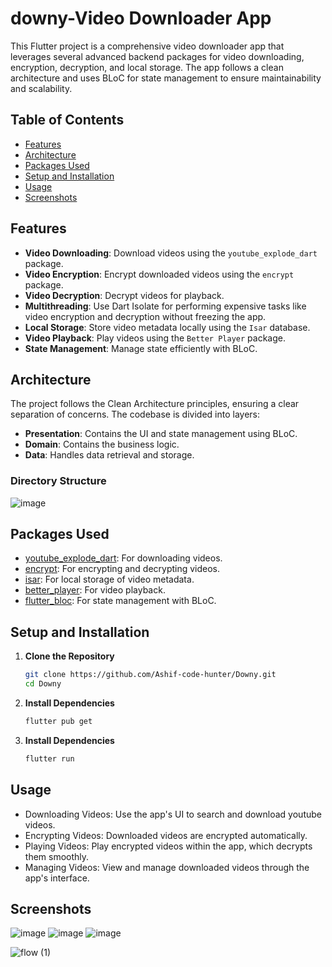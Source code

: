 # downy-Video Downloader App

This Flutter project is a comprehensive video downloader app that leverages several advanced backend packages for video downloading, encryption, decryption, and local storage. The app follows a clean architecture and uses BLoC for state management to ensure maintainability and scalability.

## Table of Contents
- [Features](#features)
- [Architecture](#architecture)
- [Packages Used](#packages-used)
- [Setup and Installation](#setup-and-installation)
- [Usage](#usage)
- [Screenshots](#screenshots)


## Features
- **Video Downloading**: Download videos using the `youtube_explode_dart` package.
- **Video Encryption**: Encrypt downloaded videos using the `encrypt` package.
- **Video Decryption**: Decrypt videos for playback.
- **Multithreading**: Use Dart Isolate for performing expensive tasks like video encryption and decryption without freezing the app.
- **Local Storage**: Store video metadata locally using the `Isar` database.
- **Video Playback**: Play videos using the `Better Player` package.
- **State Management**: Manage state efficiently with BLoC.

## Architecture
The project follows the Clean Architecture principles, ensuring a clear separation of concerns. The codebase is divided into layers:
- **Presentation**: Contains the UI and state management using BLoC.
- **Domain**: Contains the business logic.
- **Data**: Handles data retrieval and storage.

### Directory Structure


![image](https://github.com/Ashif-code-hunter/Downy/assets/71429125/ed1a5b63-1ed6-41a1-a6eb-5c0fb2c0fb88)


## Packages Used
- [youtube_explode_dart](https://pub.dev/packages/youtube_explode_dart): For downloading videos.
- [encrypt](https://pub.dev/packages/encrypt): For encrypting and decrypting videos.
- [isar](https://pub.dev/packages/isar): For local storage of video metadata.
- [better_player](https://pub.dev/packages/better_player_plus): For video playback.
- [flutter_bloc](https://pub.dev/packages/flutter_bloc): For state management with BLoC.

## Setup and Installation
1. **Clone the Repository**
   ```bash
   git clone https://github.com/Ashif-code-hunter/Downy.git
   cd Downy
2. **Install Dependencies**
   ```bash
   flutter pub get
3. **Install Dependencies**
   ```bash
   flutter run

   
## Usage
* Downloading Videos: Use the app's UI to search and download youtube videos.
* Encrypting Videos: Downloaded videos are encrypted automatically.
* Playing Videos: Play encrypted videos within the app, which decrypts them smoothly.
* Managing Videos: View and manage downloaded videos through the app's interface. 


## Screenshots
![image](https://github.com/Ashif-code-hunter/Downy/assets/71429125/f7e3d905-fbd8-4da1-9156-0a76b4e026f4)
![image](https://github.com/Ashif-code-hunter/Downy/assets/71429125/164f6867-0625-44b3-abc5-dcb012525b23)
![image](https://github.com/Ashif-code-hunter/Downy/assets/71429125/55983877-c5fa-424e-9d9b-82ff0cb714cf)

![flow (1)](https://github.com/Ashif-code-hunter/Downy/assets/71429125/c20fa57d-3fbd-469d-be24-8a5f628cb51f)






